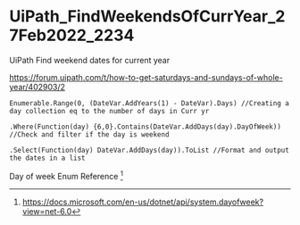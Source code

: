 # UiPath_FindWeekendsOfCurrYear_27Feb2022_2234

UiPath Find weekend dates for current year

https://forum.uipath.com/t/how-to-get-saturdays-and-sundays-of-whole-year/402903/2

```
Enumerable.Range(0, (DateVar.AddYears(1) - DateVar).Days) //Creating a day collection eq to the number of days in Curr yr

.Where(Function(day) {6,0}.Contains(DateVar.AddDays(day).DayOfWeek)) //Check and filter if the day is weekend

.Select(Function(day) DateVar.AddDays(day)).ToList //Format and output the dates in a list
```

Day of week Enum Reference [^1]

[^1]: https://docs.microsoft.com/en-us/dotnet/api/system.dayofweek?view=net-6.0 
